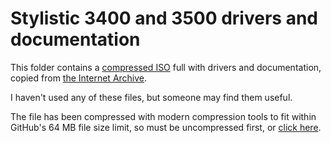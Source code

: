 # Stylistic 3400 and 3500 drivers and documentation

This folder contains a [compressed ISO](Fujitsu-Stylistic-3400-3500-Drivers-Software-Manual.iso.zip) full with drivers and documentation, copied from [the Internet Archive](https://archive.org/details/fujitsu-stylistic-3400-3500-drivers-software-manual).

I haven't used any of these files, but someone may find them useful.

The file has been compressed with modern compression tools  to fit within GitHub's 64 MB file size limit, so must be uncompressed first, or [click here](/web/macmania.html).
